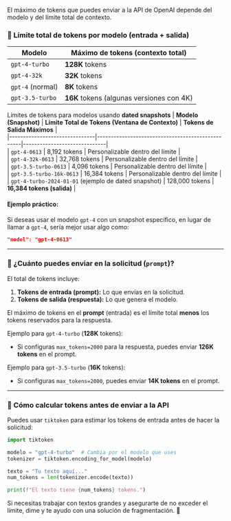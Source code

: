 El máximo de tokens que puedes enviar a la API de OpenAI depende del modelo y del límite total de contexto.  

### **🔹 Límite total de tokens por modelo (entrada + salida)**
| **Modelo**         | **Máximo de tokens (contexto total)** |
|-------------------|--------------------------------|
| `gpt-4-turbo`    | **128K** tokens |
| `gpt-4-32k`      | **32K** tokens |
| `gpt-4` (normal) | **8K** tokens |
| `gpt-3.5-turbo`  | **16K** tokens (algunas versiones con 4K) |

Límites de tokens para modelos usando **dated snapshots**
| **Modelo (Snapshot)**         | **Límite Total de Tokens (Ventana de Contexto)** | **Tokens de Salida Máximos** |  
|-------------------------------|--------------------------------------------------|------------------------------|  
| `gpt-4-0613`                 | 8,192 tokens                                     | Personalizable dentro del límite |  
| `gpt-4-32k-0613`             | 32,768 tokens                                    | Personalizable dentro del límite |  
| `gpt-3.5-turbo-0613`         | 4,096 tokens                                     | Personalizable dentro del límite |  
| `gpt-3.5-turbo-16k-0613`     | 16,384 tokens                                    | Personalizable dentro del límite |  
| `gpt-4-turbo-2024-01-01` (ejemplo de dated snapshot) | 128,000 tokens                               | **16,384 tokens (salida)** |

#### Ejemplo práctico:
Si deseas usar el modelo `gpt-4` con un snapshot específico, en lugar de llamar a `gpt-4`, sería mejor usar algo como:  
```json
"model": "gpt-4-0613"
```

---

### **🔹 ¿Cuánto puedes enviar en la solicitud (`prompt`)?**
El total de tokens incluye:
1. **Tokens de entrada (prompt):** Lo que envías en la solicitud.
2. **Tokens de salida (respuesta):** Lo que genera el modelo.

El máximo de tokens en el **prompt** (entrada) es el límite total **menos** los tokens reservados para la respuesta.

Ejemplo para `gpt-4-turbo` (**128K** tokens):
- Si configuras `max_tokens=2000` para la respuesta, puedes enviar **126K tokens** en el prompt.

Ejemplo para `gpt-3.5-turbo` (**16K** tokens):
- Si configuras `max_tokens=2000`, puedes enviar **14K tokens** en el prompt.

---

### **🔹 Cómo calcular tokens antes de enviar a la API**
Puedes usar `tiktoken` para estimar los tokens de entrada antes de hacer la solicitud:
```python
import tiktoken

modelo = "gpt-4-turbo"  # Cambia por el modelo que uses
tokenizer = tiktoken.encoding_for_model(modelo)

texto = "Tu texto aquí..."
num_tokens = len(tokenizer.encode(texto))

print(f"El texto tiene {num_tokens} tokens.")
```

Si necesitas trabajar con textos grandes y asegurarte de no exceder el límite, dime y te ayudo con una solución de fragmentación. 🚀